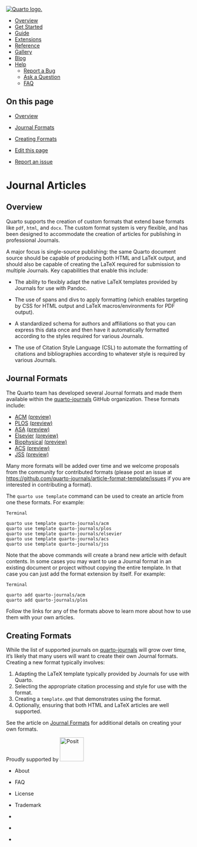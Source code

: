 <a href="../../index.html" class="navbar-brand navbar-brand-logo"><img
src="../../quarto.png" class="navbar-logo" alt="Quarto logo." /></a>

<span class="navbar-toggler-icon"></span>

-   <a href="../../index.html" class="nav-link"><span
    class="menu-text">Overview</span></a>
-   <a href="../../docs/get-started/index.html" class="nav-link"><span
    class="menu-text">Get Started</span></a>
-   <a href="../../docs/guide/index.html" class="nav-link"><span
    class="menu-text">Guide</span></a>
-   <a href="../../docs/extensions/index.html" class="nav-link"><span
    class="menu-text">Extensions</span></a>
-   <a href="../../docs/reference/index.html" class="nav-link"><span
    class="menu-text">Reference</span></a>
-   <a href="../../docs/gallery/index.html" class="nav-link"><span
    class="menu-text">Gallery</span></a>
-   <a href="../../docs/blog/index.html" class="nav-link"><span
    class="menu-text">Blog</span></a>
-   <a href="#" id="nav-menu-help" class="nav-link dropdown-toggle"
    role="button" data-bs-toggle="dropdown" aria-expanded="false"><span
    class="menu-text">Help</span></a>
    -   <a href="https://github.com/quarto-dev/quarto-cli/issues"
        class="dropdown-item"><em></em> <span class="dropdown-text">Report a
        Bug</span></a>
    -   <a href="https://github.com/quarto-dev/quarto-cli/discussions"
        class="dropdown-item"><em></em> <span class="dropdown-text">Ask a
        Question</span></a>
    -   <a href="../../docs/faq/index.html" class="dropdown-item"><em></em>
        <span class="dropdown-text">FAQ</span></a>

<a href="https://twitter.com/quarto_pub"
class="quarto-navigation-tool px-1" aria-label="Quarto Twitter"
title="Quarto Twitter"><em></em></a>
<a href="https://github.com/quarto-dev/quarto-cli"
class="quarto-navigation-tool px-1" aria-label="Quarto GitHub"
title="Quarto GitHub"><em></em></a>
<a href="https://quarto.org/docs/blog/index.xml"
class="quarto-navigation-tool px-1" aria-label="Quarto Blog RSS"
title="Quarto Blog RSS"><em></em></a>

## On this page

-   <a href="#overview" id="toc-overview" class="nav-link active"
    data-scroll-target="#overview">Overview</a>
-   <a href="#journal-formats" id="toc-journal-formats" class="nav-link"
    data-scroll-target="#journal-formats">Journal Formats</a>
-   <a href="#creating-formats" id="toc-creating-formats" class="nav-link"
    data-scroll-target="#creating-formats">Creating Formats</a>

-   <a
    href="https://github.com/quarto-dev/quarto-web/edit/main/docs/journals/index.qmd"
    class="toc-action"><em></em>Edit this page</a>
-   <a href="https://github.com/quarto-dev/quarto-cli/issues/new/choose"
    class="toc-action"><em></em>Report an issue</a>

# Journal Articles

## Overview

Quarto supports the creation of custom formats that extend base formats
like `pdf`, `html`, and `docx`. The custom format system is very
flexible, and has been designed to accommodate the creation of articles
for publishing in professional Journals.

A major focus is single-source publishing: the same Quarto document
source should be capable of producing both HTML and LaTeX output, and
should also be capable of creating the LaTeX required for submission to
multiple Journals. Key capabilities that enable this include:

-   The ability to flexibly adapt the native LaTeX templates provided by
    Journals for use with Pandoc.

-   The use of spans and divs to apply formatting (which enables
    targeting by CSS for HTML output and LaTeX macros/environments for
    PDF output).

-   A standardized schema for authors and affiliations so that you can
    express this data once and then have it automatically formatted
    according to the styles required for various Journals.

-   The use of Citation Style Language (CSL) to automate the formatting
    of citations and bibliographies according to whatever style is
    required by various Journals.

## Journal Formats

The Quarto team has developed several Journal formats and made them
available within the
[quarto-journals](https://github.com/quarto-journals/) GitHub
organization. These formats include:

-   [ACM](https://github.com/quarto-journals/acm)
    [(preview)](https://quarto-journals.github.io/acm/)
-   [PLOS](https://github.com/quarto-journals/plos)
    [(preview)](https://quarto-journals.github.io/plos/)
-   [ASA](https://github.com/quarto-journals/jasa)
    [(preview)](https://quarto-journals.github.io/jasa/)
-   [Elsevier](https://github.com/quarto-journals/elsevier)
    [(preview)](https://quarto-journals.github.io/elsevier/)
-   [Biophysical](https://github.com/quarto-journals/biophysical-journal)
    [(preview)](https://quarto-journals.github.io/biophysical-journal/)
-   [ACS](https://github.com/quarto-journals/acs)
    [(preview)](https://quarto-journals.github.io/acs/)
-   [JSS](https://github.com/quarto-journals/jss)
    [(preview)](https://quarto-journals.github.io/jss/)

Many more formats will be added over time and we welcome proposals from
the community for contributed formats (please post an issue at
<https://github.com/quarto-journals/article-format-template/issues> if
you are interested in contributing a format).

The `quarto use template` command can be used to create an article from
one these formats. For example:

    Terminal

    quarto use template quarto-journals/acm
    quarto use template quarto-journals/plos
    quarto use template quarto-journals/elsevier
    quarto use template quarto-journals/acs
    quarto use template quarto-journals/jss

Note that the above commands will create a brand new article with
default contents. In some cases you may want to use a Journal format in
an existing document or project without copying the entire template. In
that case you can just add the format extension by itself. For example:

    Terminal

    quarto add quarto-journals/acm
    quarto add quarto-journals/plos

Follow the links for any of the formats above to learn more about how to
use them with your own articles.

## Creating Formats

While the list of supported journals on
[quarto-journals](https://github.com/quarto-journals/) will grow over
time, it’s likely that many users will want to create their own Journal
formats. Creating a new format typically involves:

1.  Adapting the LaTeX template typically provided by Journals for use
    with Quarto.
2.  Selecting the appropriate citation processing and style for use with
    the format.
3.  Creating a `template.qmd` that demonstrates using the format.
4.  Optionally, ensuring that both HTML and LaTeX articles are well
    supported.

See the article on [Journal Formats](../../docs/journals/formats.html)
for additional details on creating your own formats.

Proudly supported by [<img
src="https://www.rstudio.com/assets/img/posit-logo-fullcolor-TM.svg"
class="img-fluid" width="65" alt="Posit" />](https://posit.co)

-   <a href="../../about.html" class="nav-link"></a>

    About

-   <a href="../../docs/faq/index.html" class="nav-link"></a>

    FAQ

-   <a href="../../license.html" class="nav-link"></a>

    License

-   <a href="../../trademark.html" class="nav-link"></a>

    Trademark

-   <a href="https://twitter.com/quarto_pub" class="nav-link"><em></em></a>
-   <a href="https://github.com/quarto-dev/quarto-cli"
    class="nav-link"><em></em></a>
-   <a href="https://quarto.org/docs/blog/index.xml"
    class="nav-link"><em></em></a>
